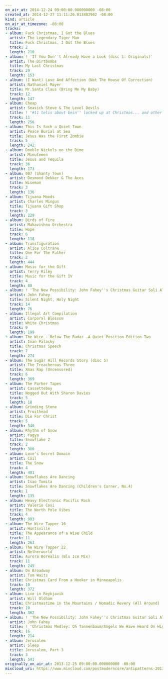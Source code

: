 ```yaml
---
on_air_at: 2014-12-24 09:00:00.000000000 -08:00
created_at: 2014-12-27 11:11:26.013482902 -08:00
kind: article
on_air_at_timezone: -08:00
tracks:
- album: Fuck Christmas, I Got the Blues
  artist: The Legendary Tiger Man
  title: Fuck Christmas, I Got the Blues
  track: 2
  length: 210
- album: ! 'If You Don''t Already Have a Look (disc 1: Originals)'
  artist: The Dirtbombs
  title: My Last Christmas
  track: 29
  length: 153
- album: (I Want) Love And Affection (Not The House Of Correction)
  artist: Nathaniel Mayer
  title: Mr.Santa Claus (Bring Me My Baby)
  track: 12
  length: 147
- album: Cheap
  artist: Seasick Steve & The Level Devils
  title: ! '#11 telis about bein'' locked up at Christmas... and other times'
  track: 11
  length: 256
- album: This Is Such a Quiet Town
  artist: Peace Burial at Sea
  title: Jesus Was the First Zombie
  track: 5
  length: 242
- album: Double Nickels on the Dime
  artist: Minutemen
  title: Jesus and Tequila
  track: 36
  length: 173
- album: 007 (Shanty Town)
  artist: Desmond Dekker & The Aces
  title: Wiseman
  track: 3
  length: 136
- album: Tijuana Moods
  artist: Charles Mingus
  title: Tijuana Gift Shop
  track: 3
  length: 229
- album: Birds of Fire
  artist: Mahavishnu Orchestra
  title: Hope
  track: 6
  length: 118
- album: Transfiguration
  artist: Alice Coltrane
  title: One For The Father
  track: 2
  length: 444
- album: Music for the Gift
  artist: Terry Riley
  title: Music for the Gift IV
  track: 4
  length: 80
- album: ! 'The New Possibility: John Fahey''s Christmas Guitar Soli Album'
  artist: John Fahey
  title: Silent Night, Holy Night
  track: 14
  length: 76
- album: Illegal Art Compilation
  artist: Corporal Blossom
  title: White Christmas
  track: 9
  length: 199
- album: The Wire - Below The Radar …A Quiet Position Edition Two
  artist: Ivan Palacky
  title: Christmas Speech
  track: 7
  length: 274
- album: The Sugar Hill Records Story (disc 5)
  artist: The Treacherous Three
  title: Xmas Rap (Uncensored)
  track: 6
  length: 369
- album: The Parker Tapes
  artist: Cassetteboy
  title: Nogged Out With Sharon Davies
  track: 5
  length: 18
- album: Grinding Stone
  artist: Froithead
  title: Die For Christ
  track: 5
  length: 340
- album: Rhythm of Snow
  artist: Yagya
  title: Snowflake 2
  track: 2
  length: 380
- album: Love's Secret Domain
  artist: Coil
  title: The Snow
  track: 4
  length: 401
- album: Snowflakes Are Dancing
  artist: Isao Tomita
  title: Snowflakes Are Dancing (Children's Corner, No.4)
  track: 1
  length: 135
- album: Heavy Electronic Pacific Rock
  artist: Valerio Cosi
  title: The North Pole Vibes
  track: 4
  length: 903
- album: The Wire Tapper 16
  artist: Huntsville
  title: The Appearance of a Wise Child
  track: 11
  length: 263
- album: The Wire Tapper 22
  artist: Netherworld
  title: Aurora Borealis (Blu Ice Mix)
  track: 11
  length: 245
- album: On Broadway
  artist: Tom Waits
  title: Christmas Card From a Hooker in Minneapolis
  track: 10
  length: 372
- album: Live in Reykjavik
  artist: Will Oldham
  title: Christmastime in the Mountains / Nomadic Revery (All Around)
  track: 10
  length: 362
- album: ! 'The New Possibility: John Fahey''s Christmas Guitar Soli Album'
  artist: John Fahey
  title: ! 'Christmas Medley: Oh Tannenbaum/Angels We Have Heard On High/JingleB ells'
  track: 16
  length: 214
- album: Jerusalem
  artist: Sleep
  title: Jerusalem, Part 3
  track: 3
  length: 541
originally_on_air_at: 2013-12-25 09:00:00.000000000 -08:00
mixcloud_uri: https://www.mixcloud.com/postmoderncore/antipatterns-2013-12-25/
---
```

